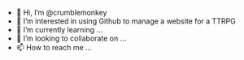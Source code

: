 - 👋 Hi, I’m @crumblemonkey
- 👀 I’m interested in using Github to manage a website for a TTRPG
- 🌱 I’m currently learning ...
- 💞️ I’m looking to collaborate on ...
- 📫 How to reach me ...

<!---
crumblemonkey/crumblemonkey is a ✨ special ✨ repository because its `README.md` (this file) appears on your GitHub profile.
You can click the Preview link to take a look at your changes.
--->
